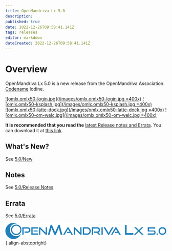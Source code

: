```yaml
---
title: OpenMandriva Lx 5.0
description: 
published: true
date: 2022-12-26T09:58:41.141Z
tags: releases
editor: markdown
dateCreated: 2022-12-26T09:58:41.141Z
---
```


# Overview

OpenMandriva Lx 5.0 is a new release from the OpenMandriva Association. [Codename](/policies/codename) Iodine.


[![omlx.omlx50-login.jpg](/images/omlx.omlx50-login.jpg =400x)](/images/omlx.omlx50-login.jpg) [![omlx.omlx50-ksplash.jpg](/images/omlx.omlx50-ksplash.jpg =400x)](/images/omlx.omlx50-ksplash.jpg)   
[![omlx.omlx50-latte-dock.jpg](/images/omlx.omlx50-latte-dock.jpg =400x)](/images/omlx.omlx50-latte-dock.jpg) [![omlx.omlx50-om-welc.jpg](/images/omlx.omlx50-om-welc.jpg =400x)](/images/omlx.omlx50-om-welc.jpg) 


**It is recommended that you read the** [latest Release notes and Errata](https://wiki.openmandriva.org/distribution/releases/current).
You can download it at [this link](https://sourceforge.net/projects/openmandriva/files/release/5.0/).

## What's New?
See [5.0/New](/distribution/releases/omlx50/new)

## Notes
See [5.0/Release Notes](/distribution/releases/omlx50/notes)

## Errata
See [5.0/Errata](/distribution/releases/omlx50/errata)

![header-tr-omlx50.svg](/assets/header-tr-omlx50.svg){.align-abstopright}

